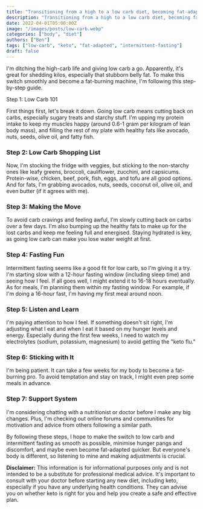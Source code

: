 ```yaml
---
title: "Transitioning from a high to a low carb diet, becoming fat-adapted"
description: "Transitioning from a high to a low carb diet, becoming fat-adapted"
date: 2022-04-01T05:00:00Z
image: "/images/posts/low-carb.webp"
categories: ["body", "diet"]
authors: ["Ben"]
tags: ["low-carb", "keto", "fat-adapted", "intermittent-fasting"]
draft: false
---
```


I'm ditching the high-carb life and giving low carb a go. Apparently, it's great for shedding kilos, especially that stubborn belly fat. To make this switch smoothly and become a fat-burning machine, I'm following this step-by-step guide.

 Step 1: Low Carb 101

First things first, let's break it down. Going low carb means cutting back on carbs, especially sugary treats and starchy stuff. I'm upping my protein intake to keep my muscles happy (around 0.6-1 gram per kilogram of lean body mass), and filling the rest of my plate with healthy fats like avocado, nuts, seeds, olive oil, and fatty fish.

### Step 2: Low Carb Shopping List

Now, I'm stocking the fridge with veggies, but sticking to the non-starchy ones like leafy greens, broccoli, cauliflower, zucchini, and capsicums. Protein-wise, chicken, beef, pork, fish, eggs, and tofu are all good options. And for fats, I'm grabbing avocados, nuts, seeds, coconut oil, olive oil, and even butter (if it agrees with me).

### Step 3: Making the Move

To avoid carb cravings and feeling awful, I'm slowly cutting back on carbs over a few days. I'm also bumping up the healthy fats to make up for the lost carbs and keep me feeling full and energised. Staying hydrated is key, as going low carb can make you lose water weight at first.

### Step 4: Fasting Fun

Intermittent fasting seems like a good fit for low carb, so I'm giving it a try. I'm starting slow with a 12-hour fasting window (including sleep time) and seeing how I feel. If all goes well, I might extend it to 16-18 hours eventually. As for meals, I'm planning them within my fasting window. For example, if I'm doing a 16-hour fast, I'm having my first meal around noon.

### Step 5: Listen and Learn

I'm paying attention to how I feel. If something doesn't sit right, I'm adjusting what I eat and when I eat it based on my hunger levels and energy. Especially during the first few weeks, I need to watch my electrolytes (sodium, potassium, magnesium) to avoid getting the "keto flu."

### Step 6: Sticking with It

I'm being patient. It can take a few weeks for my body to become a fat-burning pro. To avoid temptation and stay on track, I might even prep some meals in advance.

### Step 7: Support System

I'm considering chatting with a nutritionist or doctor before I make any big changes. Plus, I'm checking out online forums and communities for motivation and advice from others following a similar path.

By following these steps, I hope to make the switch to low carb and intermittent fasting as smooth as possible, minimise hunger pangs and discomfort, and maybe even become fat-adapted quicker. But everyone's body is different, so listening to mine and making adjustments is crucial.


**Disclaimer:** This information is for informational purposes only and is not intended to be a substitute for professional medical advice. It's important to consult with your doctor before starting any new diet, including keto, especially if you have any underlying health conditions. They can advise you on whether keto is right for you and help you create a safe and effective plan. 